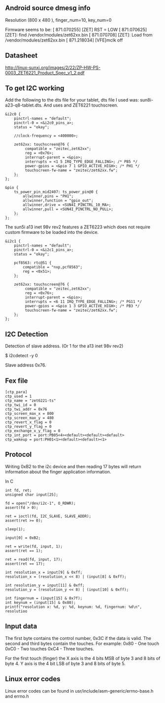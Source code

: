Android source dmesg info
--------------------------

Resolution (800 x 480 ), finger_num=10, key_num=0

Firmware seems to be:
[  871.070255] [ZET] RST = LOW
[  871.070625] [ZET]: find /vendor/modules/zet62xx.bin
[  871.070708] [ZET]: Load from /vendor/modules/zet62xx.bin
[  871.218034] [VFE]mclk off


Datasheet
---------

http://linux-sunxi.org/images/2/22/ZP-HW-PS-0003_ZET6221_Product_Spec_v1_2.pdf

To get I2C working
------------------

Add the following to the dts file for your tablet, dts file I used was:
sun8i-a23-q8-tablet.dts. And uses and ZET6221 touchscreen.

```
&i2c0 {
	pinctrl-names = "default";
	pinctrl-0 = <&i2c0_pins_a>;
	status = "okay";

	//clock-frequency = <400000>;

	zet62xx: touchscreen@76 {
		 compatible = "zeitec,zet62xx";
		 reg = <0x76>;
		 interrupt-parent = <&pio>;
		 interrupts = <1 5 IRQ_TYPE_EDGE_FALLING>; /* PB5 */
		 power-gpios = <&pio 7 1 GPIO_ACTIVE_HIGH>; /* PH1 */
		 touchscreen-fw-name = "zeitec/zet62xx.fw";
	};
};

&pio {
	ts_power_pin_mid2407: ts_power_pin@0 {
		allwinner,pins = "PH1";
		allwinner,function = "gpio_out";
		allwinner,drive = <SUN4I_PINCTRL_10_MA>;
		allwinner,pull = <SUN4I_PINCTRL_NO_PULL>;
	};
};
```

The sun5i a13 inet 98v rev2 features a ZET6223 which does not require custom
firmware to be loaded into the device.

```
&i2c1 {
	pinctrl-names = "default";
	pinctrl-0 = <&i2c1_pins_a>;
	status = "okay";

	pcf8563: rtc@51 {
		compatible = "nxp,pcf8563";
		reg = <0x51>;
	};

	zet62xx: touchscreen@76 {
		 compatible = "zeitec,zet62xx";
		 reg = <0x76>;
		 interrupt-parent = <&pio>;
		 interrupts = <6 11 IRQ_TYPE_EDGE_FALLING>; /* PG11 */
		 power-gpios = <&pio 1 3 GPIO_ACTIVE_HIGH>; /* PB3 */
		 touchscreen-fw-name = "zeitec/zet62xx.fw";
	};
};
```

I2C Detection
-------------

Detection of slave address. (Or 1 for the a13 inet 98v rev2)

$ i2cdetect -y 0 

Slave address 0x76.

Fex file
---------

```
[ctp_para]
ctp_used = 1
ctp_name = "zet6221-ts"
ctp_twi_id = 0
ctp_twi_addr = 0x76
ctp_screen_max_x = 800
ctp_screen_max_y = 480
ctp_revert_x_flag = 0
ctp_revert_y_flag = 0
ctp_exchange_x_y_flag = 0
ctp_int_port = port:PB05<4><default><default><default>
ctp_wakeup = port:PH01<1><default><default><1>
```

Protocol
--------

Writing 0xB2 to the i2c device and then reading 17 bytes will return information
about the finger application information.

In C

```
int fd, ret;
unsigned char input[25];

fd = open("/dev/i2c-1", O_RDWR);
assert(fd > 0);

ret = ioctl(fd, I2C_SLAVE, SLAVE_ADDR);
assert(ret >= 0);

sleep(1);

input[0] = 0xB2;

ret = write(fd, input, 1);
assert(ret == 1);

ret = read(fd, input, 17);
assert(ret == 17);

int resolution_x = input[9] & 0xff;
resolution_x = (resolution_x << 8) | (input[8] & 0xff);

int resolution_y = input[11] & 0xff;
resolution_y = (resolution_y << 8) | (input[10] & 0xff);

int fingernum = (input[15] & 0x7f);
int keynum = (input[15] & 0x80);
printf("resolution x: %d, y: %d, keynum: %d, fingernum: %d\n", resolutioo

```

Input data
----------

The first byte contains the control number, 0x3C if the data is valid.
The second and third bytes contain the touches. For example:
0x80 - One touch
0xC0 - Two touches
0xC4 - Three touches.

For the first touch (finger) the X axis is the 4 bits MSB of byte 3 and 8 bits of byte 4.
Y axis is the 4 bit LSB of byte 3 and 8 bits of byte 5.

Linux error codes
-----------------

Linux error codes can be found in usr/include/asm-generic/errno-base.h and errno.h
